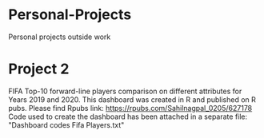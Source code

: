 # Personal-Projects
Personal projects outside work
# Project 2 
FIFA Top-10 forward-line players comparison on different attributes for Years 2019 and 2020. This dashboard was created in R and published on R pubs.
Please find Rpubs link: https://rpubs.com/Sahilnagpal_0205/627178
Code used to create the dashboard has been attached in a separate file: "Dashboard codes Fifa Players.txt"


